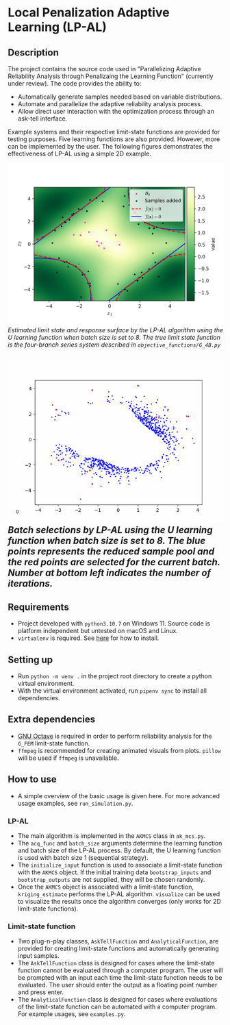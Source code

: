 # Local Penalization Adaptive Learning (LP-AL)

## Description
The project contains the source code used in "Parallelizing Adaptive Reliability Analysis through Penalizaing the Learning Function" (currently under review). The code provides the ability to:
* Automatically generate samples needed based on variable distributions.
* Automate and parallelize the adaptive reliability analysis process.
* Allow direct user interaction with the optimization process through an ask-tell interface.

Example systems and their respective limit-state functions are provided for testing purposes. Five learning functions are also provided. However, more can be implemented by the user. The following figures demonstrates the effectiveness of LP-AL using a simple 2D example.

![Limit state estimation by LP-AL](https://github.com/GuangchenW/LP-AL/blob/main/additional_figures/4B_U_8.png)
*Estimated limit state and response surface by the LP-AL algorithm using the U learning function when batch size is set to 8. The true limit state function is the four-branch series system described in `objective_functions/G_4B.py`*

![Batch selections by LP-AL](https://github.com/GuangchenW/LP-AL/blob/main/additional_figures/4B_U_8.gif)
*Batch selections by LP-AL using the U learning function when batch size is set to 8. The blue points represents the reduced sample pool and the red points are selected for the current batch. Number at bottom left indicates the number of iterations.*
---

## Requirements
* Project developed with `python3.10.7` on Windows 11. Source code is platform independent but untested on macOS and Linux.
* `virtualenv` is required. See [here](https://virtualenv.pypa.io/en/latest/installation.html) for how to install.

## Setting up
* Run `python -m venv .` in the project root directory to create a python virtual environment.
* With the virtual environment activated, run `pipenv sync` to install all dependencies.

## Extra dependencies
* [GNU Octave](https://octave.org/) is required in order to perform reliability analysis for the `G_FEM` limit-state function.
* `ffmpeg` is recommended for creating animated visuals from plots. `pillow` will be used if `ffmpeg` is unavailable.

## How to use
* A simple overview of the basic usage is given here. For more advanced usage examples, see `run_simulation.py`.
### LP-AL
* The main algorithm is implemented in the `AKMCS` class in `ak_mcs.py`.
* The `acq_func` and `batch_size` arguments determine the learning function and batch size of the LP-AL process. By default, the U learning function is used with batch size 1 (sequential strategy).
* The `initialize_input` function is used to associate a limit-state function with the `AKMCS` object. If the initial training data `bootstrap_inputs` and `bootstrap_outputs` are not supplied, they will be chosen randomly.
* Once the `AKMCS` object is associated with a limit-state function, `kriging_estimate` performs the LP-AL algorithm. `visualize` can be used to visualize the results once the algorithm converges (only works for 2D limit-state functions).

### Limit-state function
* Two plug-n-play classes, `AskTellFunction` and `AnalyticalFunction`, are provided for creating limit-state functions and automatically generating input samples.
* The `AskTellFunction` class is designed for cases where the limit-state function cannot be evaluated through a computer program. The user will be prompted with an input each time the limit-state function needs to be evaluated. The user should enter the output as a floating point number and press enter. 
* The `AnalyticalFunction` class is designed for cases where evaluations of the limit-state function can be automated with a computer program. For example usages, see `examples.py`.

